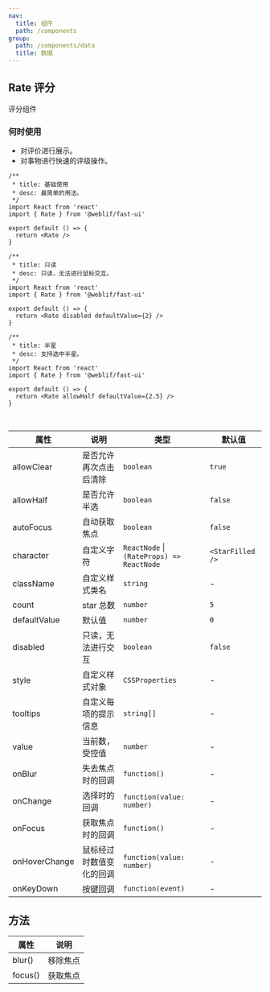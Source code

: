 ```yaml
---
nav:
  title: 组件
  path: /components
group:
  path: /components/data
  title: 数据
---
```


## Rate 评分

评分组件

### 何时使用

- 对评价进行展示。
- 对事物进行快速的评级操作。

<div class="fu-code-block-row">

<div class="fu-code-block-col-2-1">

```tsx
/**
 * title: 基础使用
 * desc: 最简单的用法。
 */
import React from 'react'
import { Rate } from '@weblif/fast-ui'

export default () => {
  return <Rate />
}
```

```tsx
/**
 * title: 只读
 * desc: 只读，无法进行鼠标交互。
 */
import React from 'react'
import { Rate } from '@weblif/fast-ui'

export default () => {
  return <Rate disabled defaultValue={2} />
}
```

</div>

<div class="fu-code-block-col-2-1">

```tsx
/**
 * title: 半星
 * desc: 支持选中半星。
 */
import React from 'react'
import { Rate } from '@weblif/fast-ui'

export default () => {
  return <Rate allowHalf defaultValue={2.5} />
}
```

</div>

</div>

<br />

| 属性          | 说明                     | 类型                                      | 默认值           |
| ------------- | ------------------------ | ----------------------------------------- | ---------------- |
| allowClear    | 是否允许再次点击后清除   | `boolean`                                 | `true`           |
| allowHalf     | 是否允许半选             | `boolean`                                 | `false`          |
| autoFocus     | 自动获取焦点             | `boolean`                                 | `false`          |
| character     | 自定义字符               | `ReactNode` \| `(RateProps) => ReactNode` | `<StarFilled />` |
| className     | 自定义样式类名           | `string`                                  | -                |
| count         | star 总数                | `number`                                  | `5`              |
| defaultValue  | 默认值                   | `number`                                  | `0`              |
| disabled      | 只读，无法进行交互       | `boolean`                                 | `false`          |
| style         | 自定义样式对象           | `CSSProperties`                           | -                |
| tooltips      | 自定义每项的提示信息     | `string[]`                                | -                |
| value         | 当前数，受控值           | `number`                                  | -                |
| onBlur        | 失去焦点时的回调         | `function()`                              | -                |
| onChange      | 选择时的回调             | `function(value: number)`                 | -                |
| onFocus       | 获取焦点时的回调         | `function()`                              | -                |
| onHoverChange | 鼠标经过时数值变化的回调 | `function(value: number)`                 | -                |
| onKeyDown     | 按键回调                 | `function(event)`                         | -                |

## 方法

| 属性    | 说明     |
| ------- | -------- |
| blur()  | 移除焦点 |
| focus() | 获取焦点 |
